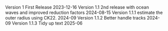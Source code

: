 Version 1 First Release 2023-12-16
Version 1.1 2nd release with ocean waves and improved reduction factors 2024-08-15
Version 1.1.1 estimate the outer radius using CK22. 2024-09
Version 1.1.2 Better handle tracks 2024-09
Version 1.1.3 Tidy up text 2025-06

